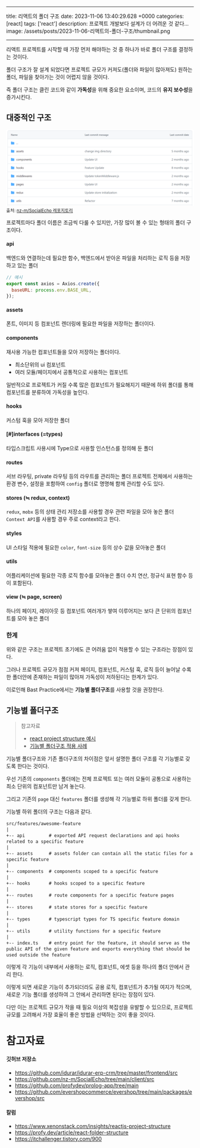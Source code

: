 

---
title: 리액트의 폴더 구조 
date: 2023-11-06 13:40:29.628 +0000
categories: [react]
tags: ['react']
description: 프로젝트 개발보다 설계가 더 어려운 것 같다...
image: /assets/posts/2023-11-06-리액트의-폴더-구조/thumbnail.png

---

리액트 프로젝트를 시작할 때 가장 먼저 해야하는 것 중 하나가 바로 폴더 구조를 결정하는 것이다.

폴더 구조가 잘 설계 되었다면 프로젝트 규모가 커져도(폴더와 파일이 많아져도) 원하는 폴더, 파일을 찾아가는 것이 어렵지 않을 것이다.

즉 폴더 구조는 클린 코드와 같이 **가독성**을 위해 중요한 요소이며, 코드의 **유지 보수성**을 증가시킨다.

## 대중적인 구조

![](/assets/posts/2023-11-06-리액트의-폴더-구조/img0.png)
<small>출처: [nz-m/SocialEcho 레포지토리](https://github.com/nz-m/SocialEcho/tree/main/client/src)</small>

프로젝트마다 폴더 이름은 조금씩 다룰 수 있지만, 가장 많이 볼 수 있는 형태의 폴더 구조이다.

#### api
백엔드와 연결하는데 필요한 함수, 백엔드에서 받아온 파일을 처리하는 로직 등을 저장하고 있는 폴더

```javascript
// 예시
export const axios = Axios.create({
  baseURL: process.env.BASE_URL,
});
```

#### assets
폰트, 이미지 등 컴포넌트 렌더링에 필요한 파일을 저장하는 폴더이다.

#### components
재사용 가능한 컴포넌트들을 모아 저장하는 폴더이다.
- 최소단위의 ui 컴포넌트
- 여러 모듈/페이지에서 공통적으로 사용하는 컴포넌트

일반적으로 프로젝트가 커질 수록 많은 컴포넌트가 필요해지기 때문에 하위 폴더를 통해 컴포넌트를 분류하여 가독성을 높인다.

#### hooks
커스텀 훅을 모아 저장한 폴더

#### [#]interfaces (=types)
타입스크립트 사용시에 Type으로 사용할 인스턴스를 정의해 둔 폴더

#### routes
서브 라우팅, private 라우팅 등의 라우트를 관리하는 폴더
프로젝트 전체에서 사용하는 환경 변수, 설정을 포함하여 `config` 폴더로 명명해 함께 관리할 수도 있다.

#### stores (≒ redux, context)
`redux`, `mobx` 등의 상태 관리 저장소를 사용할 경우 관련 파일을 모아 놓은 폴더
`Context API`를 사용할 경우 주로 context라고 한다.

#### styles
UI 스타일 적용에 필요한 `color`, `font-size` 등의 상수 값을 모아놓은 폴더

#### utils
어플리케이션에 필요한 각종 로직 함수를 모아놓은 폴더
수치 연산, 정규식 표현 함수 등이 포함된다.

#### view (≒ page, screen)
하나의 페이지, 레이아웃 등 컴포넌트 여러개가 쌓여 이루어지는 보다 큰 단위의 컴포넌트를 모아 놓은 폴더

### 한계
위와 같은 구조는 프로젝트 초기에도 큰 어려움 없이 적용할 수 있는 구조라는 장점이 있다.

그러나 프로젝트 규모가 점점 커져 페이지, 컴포넌트, 커스텀 훅, 로직 등이 늘어날 수록 한 폴더안에 존재하는 파일이 많아져 가독성이 저하된다는 한계가 있다.

이로인해 Bast Practice에서는 **기능별 폴더구조**를 사용할 것을 권장한다.

## 기능별 폴더구조

> 참고자료 
> - [react project structure 예시](https://github.com/alan2207/bulletproof-react/blob/master/docs/project-structure.md)
> - [기능별 폴더구조 적용 사례](https://github.com/profydev/prolog-app/tree/main)

기능별 폴더구조와 기존 폴더구조의 차이점은 앞서 설명한 폴더 구조를 각 기능별로 갖도록 한다는 것이다.


우선 기존의 `components` 폴더에는 전체 프로젝트 또는 여러 모듈이 공통으로 사용하는 최소 단위의 컴포넌트만 남겨 놓는다.

그리고 기존의 `page` 대신 `features` 폴더를 생성해 각 기능별로 하위 폴더를 갖게 한다.

기능별 하위 폴더의 구조는 다음과 같다.

```
src/features/awesome-feature
|
+-- api         # exported API request declarations and api hooks related to a specific feature
|
+-- assets      # assets folder can contain all the static files for a specific feature
|
+-- components  # components scoped to a specific feature
|
+-- hooks       # hooks scoped to a specific feature
|
+-- routes      # route components for a specific feature pages
|
+-- stores      # state stores for a specific feature
|
+-- types       # typescript types for TS specific feature domain
|
+-- utils       # utility functions for a specific feature
|
+-- index.ts    # entry point for the feature, it should serve as the public API of the given feature and exports everything that should be used outside the feature

```

이렇게 각 기능이 내부에서 사용하는 로직, 컴포넌트, 에셋 등을 하나의 폴더 안에서 관리 한다.

이렇게 되면 새로운 기능이 추가되더라도 공용 로직, 컴포넌트가 추가될 여지가 적으며, 새로운 기능 폴더를 생성하여 그 안에서 관리하면 된다는 장점이 있다.

다만 이는 프로젝트 규모가 작을 때 필요 이상의 복잡성을 유발할 수 있으므로, 프로젝트 규모를 고려해서 가장 효율이 좋은 방법을 선택하는 것이 좋을 것이다.

# 참고자료

#### 깃허브 저장소
- https://github.com/idurar/idurar-erp-crm/tree/master/frontend/src
- https://github.com/nz-m/SocialEcho/tree/main/client/src
- https://github.com/profydev/prolog-app/tree/main
- https://github.com/evershopcommerce/evershop/tree/main/packages/evershop/src

#### 칼럼
- https://www.xenonstack.com/insights/reactjs-project-structure
- https://profy.dev/article/react-folder-structure
- https://itchallenger.tistory.com/900

        